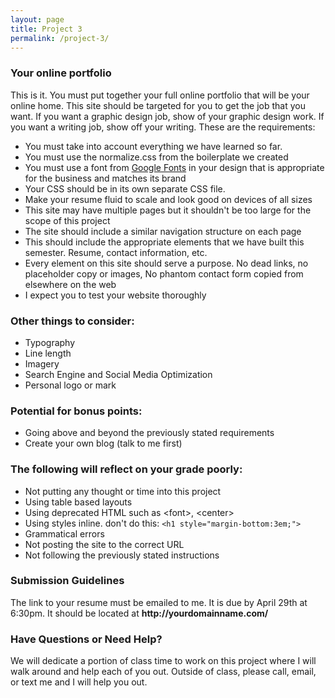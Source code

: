```yaml
---
layout: page
title: Project 3
permalink: /project-3/
---
```


<div class="twothirds aligncenter">
  <h3>Your online portfolio</h3>
  <p>This is it. You must put together your full online portfolio that will be your online home. This site should be targeted for you to get the job that you want. If you want a graphic design job, show of your graphic design work. If you want a writing job, show off your writing. These are the requirements:</p>
  <ul>
    <li>You must take into account everything we have learned so far.</li>
    <li>You must use the normalize.css from the boilerplate we created</li>
    <li>You must use a font from <a href="http://google.com/fonts">Google Fonts</a> in your design that is appropriate for the business and matches its brand</li>
    <li>Your CSS should be in its own separate CSS file.</li>
    <li>Make your resume fluid to scale and look good on devices of all sizes</li>
    <li>This site may have multiple pages but it shouldn't be too large for the scope of this project</li>
    <li>The site should include a similar navigation structure on each page</li>
    <li>This should include the appropriate elements that we have built this semester. Resume, contact information, etc.</li>
    <li>Every element on this site should serve a purpose. No dead links, no placeholder copy or images, No phantom contact form copied from elsewhere on the web</li>
    <li>I expect you to test your website thoroughly</li>
  </ul>

<h3>Other things to consider:</h3>

<ul>
  <li>Typography</li>
  <li>Line length</li>
  <li>Imagery</li>
  <li>Search Engine and Social Media Optimization</li>
  <li>Personal logo or mark</li>
</ul>


<h3>Potential for bonus points:</h3>

<ul>
  <li>Going above and beyond the previously stated requirements</li>
  <li>Create your own blog (talk to me first)</li>
</ul>


<h3>The following will reflect on your grade poorly:</h3>

<ul>
<li>Not putting any thought or time into this project</li>
<li>Using table based layouts</li>
<li>Using deprecated HTML such as &lt;font>, &lt;center></li>
<li>Using styles inline. don't do this: <code>&lt;h1 style="margin-bottom:3em;"></code></li>
<li>Grammatical errors</li>
<li>Not posting the site to the correct URL</li>
<li>Not following the previously stated instructions</li>
</ul>

<h3>Submission Guidelines</h3>
<p>The link to your resume must be emailed to me.  It is due by April 29th at 6:30pm. It should be located at <strong>http://yourdomainname.com/</strong></p>

<h3>Have Questions or Need Help?</h3>
<p>We will dedicate a portion of class time to work on this project where I will walk around and help each of you out. Outside of class, please call, email, or text me and I will help you out.</p>
</div>
